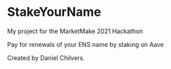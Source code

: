 # StakeYourName
 My project for the MarketMake 2021 Hackathon

Pay for renewals of your ENS name by staking on Aave

Created by Daniel Chilvers.